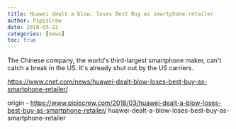 ```yaml
---
title: Huawei dealt a blow, loses Best Buy as smartphone retailer
author: PipisCrew
date: 2018-03-22
categories: [news]
toc: true
---
```


The Chinese company, the world's third-largest smartphone maker, can't catch a break in the US. It's already shut out by the US carriers.

https://www.cnet.com/news/huawei-dealt-blow-loses-best-buy-as-smartphone-retailer/

origin - https://www.pipiscrew.com/2018/03/huawei-dealt-a-blow-loses-best-buy-as-smartphone-retailer/ huawei-dealt-a-blow-loses-best-buy-as-smartphone-retailer